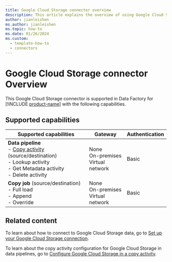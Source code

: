 ```yaml
---
title: Google Cloud Storage connector overview
description: This article explains the overview of using Google Cloud Storage.
author: jianleishen
ms.author: jianleishen
ms.topic: how-to
ms.date: 01/26/2024
ms.custom:
  - template-how-to
  - connectors
---
```


# Google Cloud Storage connector Overview

This Google Cloud Storage connector is supported in Data Factory for [!INCLUDE [product-name](../includes/product-name.md)] with the following capabilities.

## Supported capabilities

| Supported capabilities| Gateway | Authentication|
|---------| --------| --------|
| **Data pipeline**<br>- [Copy activity](connector-google-cloud-storage-copy-activity.md) (source/destination) <br>- Lookup activity<br>- Get Metadata activity<br>- Delete activity  |None<br> On-premises<br> Virtual network |Basic |
| **Copy job** (source/destination) <br>- Full load<br>- Append<br>- Override |None<br> On-premises<br> Virtual network |Basic |

## Related content

To learn about how to connect to Google Cloud Storage data, go to [Set up your Google Cloud Storage connection](connector-google-cloud-storage.md).

To learn about the copy activity configuration for Google Cloud Storage in data pipelines, go to [Configure Google Cloud Storage in a copy activity](connector-google-cloud-storage-copy-activity.md).
